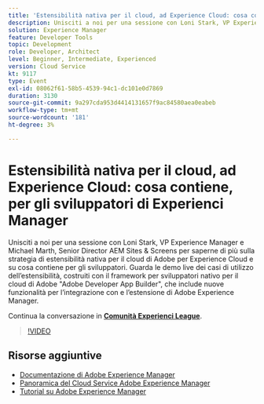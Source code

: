 ```yaml
---
title: 'Estensibilità nativa per il cloud, ad Experience Cloud: cosa contiene, per gli sviluppatori di Experienci Manager'
description: Unisciti a noi per una sessione con Loni Stark, VP Experience Manager e Michael Marth, Senior Director AEM Sites & Screens per saperne di più sulla strategia di estensibilità nativa per il cloud di Adobe per Experience Cloud e su cosa contiene per gli sviluppatori. Guarda le demo live dei casi di utilizzo dell’estensibilità, costruiti con il framework per sviluppatori nativo per il cloud di Adobe "Adobe Developer App Builder", che include nuove funzionalità per l’integrazione con e l’estensione di Adobe Experience Manager.
solution: Experience Manager
feature: Developer Tools
topic: Development
role: Developer, Architect
level: Beginner, Intermediate, Experienced
version: Cloud Service
kt: 9117
type: Event
exl-id: 08062f61-58b5-4539-94c1-dc101e0d7869
duration: 3130
source-git-commit: 9a297cda953d4414131657f9ac84580aea0eabeb
workflow-type: tm+mt
source-wordcount: '181'
ht-degree: 3%

---
```


# Estensibilità nativa per il cloud, ad Experience Cloud: cosa contiene, per gli sviluppatori di Experienci Manager

Unisciti a noi per una sessione con Loni Stark, VP Experience Manager e Michael Marth, Senior Director AEM Sites &amp; Screens per saperne di più sulla strategia di estensibilità nativa per il cloud di Adobe per Experience Cloud e su cosa contiene per gli sviluppatori. Guarda le demo live dei casi di utilizzo dell’estensibilità, costruiti con il framework per sviluppatori nativo per il cloud di Adobe &quot;Adobe Developer App Builder&quot;, che include nuove funzionalità per l’integrazione con e l’estensione di Adobe Experience Manager.

Continua la conversazione in **[Comunità Experienci League](https://adobe.ly/2XTk7aX)**.

>[!VIDEO](https://video.tv.adobe.com/v/337491/?quality=12&learn=on&hidetitle=true)

## Risorse aggiuntive

- [Documentazione di Adobe Experience Manager](https://experienceleague.adobe.com/docs/experience-manager-cloud-service.html)
- [Panoramica del Cloud Service Adobe Experience Manager](https://experienceleague.adobe.com/docs/experience-manager-cloud-service/overview/home.html)
- [Tutorial su Adobe Experience Manager](https://experienceleague.adobe.com/docs/experience-manager-tutorials.html)
